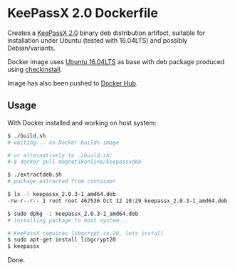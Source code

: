 # KeePassX 2.0 Dockerfile
Creates a [KeePassX 2.0](https://www.keepassx.org) binary deb distribution artifact, suitable for installation under Ubuntu (tested with 16.04LTS) and possibly Debian/variants.

Docker image uses [Ubuntu 16.04LTS](https://hub.docker.com/_/ubuntu/) as base with deb package produced using [checkinstall](http://asic-linux.com.mx/~izto/checkinstall/).

Image has also been pushed to [Docker Hub](https://hub.docker.com/r/magnetikonline/keepassxdeb/).

## Usage
With Docker installed and working on host system:

```sh
$ ./build.sh
# waiting... as Docker builds image

# or alternatively to ./build.sh:
# $ docker pull magnetikonline/keepassxdeb

$ ./extractdeb.sh
# package extracted from container

$ ls -l keepassx_2.0.3-1_amd64.deb
-rw-r--r-- 1 root root 467536 Oct 12 10:29 keepassx_2.0.3-1_amd64.deb

$ sudo dpkg -i keepassx_2.0.3-1_amd64.deb
# installing package to host system...

# KeePassX requires libgcrypt.so.20, lets install
$ sudo apt-get install libgcrypt20
$ keepassx
```

Done.
